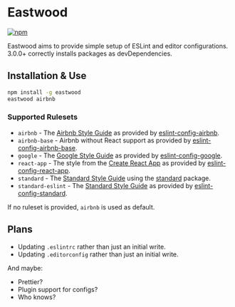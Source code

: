 # Eastwood

[![npm](https://img.shields.io/npm/v/eastwood.svg)](https://www.npmjs.com/package/eastwood)

Eastwood aims to provide simple setup of ESLint and editor configurations.
3.0.0+ correctly installs packages as devDependencies.

## Installation & Use

```bash
npm install -g eastwood
eastwood airbnb
```

### Supported Rulesets

* `airbnb` - The [Airbnb Style Guide](http://airbnb.io/javascript/) as provided by [eslint-config-airbnb](https://www.npmjs.com/package/eslint-config-airbnb).
* `airbnb-base` - Airbnb without React support as provided by [eslint-config-airbnb-base](https://www.npmjs.com/package/eslint-config-airbnb-base).
* `google` - The [Google Style Guide](https://google.github.io/styleguide/jsguide.html) as provided by [eslint-config-google](https://www.npmjs.com/package/eslint-config-google).
* `react-app` - The style from the [Create React App](https://github.com/facebook/create-react-app) as provided by [eslint-config-react-app](https://www.npmjs.com/package/eslint-config-react-app).
* `standard` - The [Standard Style Guide](https://github.com/standard/standard) using the [standard](https://www.npmjs.com/package/standard) package.
* `standard-eslint` - The [Standard Style Guide](https://github.com/standard/standard) as provided by [eslint-config-standard](https://www.npmjs.com/package/eslint-config-standard).

If no ruleset is provided, `airbnb` is used as default.

## Plans

* Updating `.eslintrc` rather than just an initial write.
* Updating `.editorconfig` rather than just an initial write.

And maybe:

* Prettier?
* Plugin support for configs?
* Who knows?
